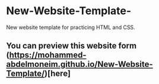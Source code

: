 # New-Website-Template-
New website template for practicing HTML and CSS.

## You can preview this website form (https://mohammed-abdelmoneim.github.io/New-Website-Template/)[here]
